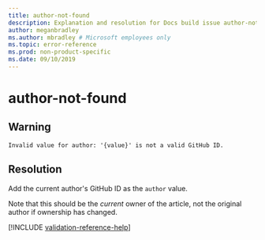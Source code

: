 ```yaml
---
title: author-not-found
description: Explanation and resolution for Docs build issue author-not-found
author: meganbradley
ms.author: mbradley # Microsoft employees only
ms.topic: error-reference
ms.prod: non-product-specific
ms.date: 09/10/2019
---
```

# author-not-found

## Warning

`Invalid value for author: '{value}' is not a valid GitHub ID.`

## Resolution

Add the current author's GitHub ID as the `author` value.

Note that this should be the *current* owner of the article, not the original author if ownership has changed.

<!--make sure to add this file to your includes folder and verify the path-->
[!INCLUDE [validation-reference-help](includes/validation-reference-help.md)]
